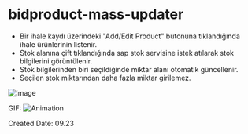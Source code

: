 # bidproduct-mass-updater
* Bir ihale kaydı üzerindeki "Add/Edit Product" butonuna tıklandığında ihale ürünlerinin listenir.
* Stok alanına çift tıklandığında sap stok servisine istek atılarak stok bilgilerini görüntülenir.
* Stok bilgilerinden biri seçildiğinde miktar alanı otomatik güncellenir.
* Seçilen stok miktarından daha fazla miktar girilemez.  

![image](https://github.com/salihcendik/bidproduct-mass-updater/assets/54000612/11004fcc-ff19-4fcb-9a02-e557b42be841)

GIF:
![Animation](https://github.com/salihcendik/bidproduct-mass-updater/assets/54000612/7128ce9e-215c-4d1d-bd74-2967793b04dc)

Created Date: 09.23
